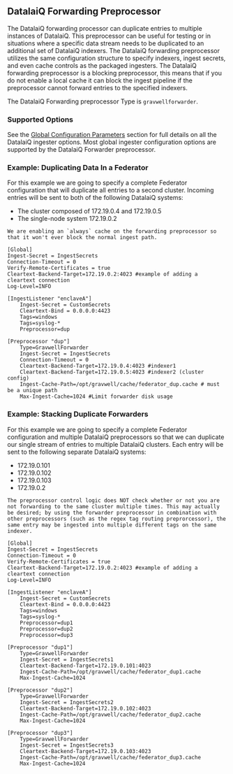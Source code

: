 ## DatalaiQ Forwarding Preprocessor

The DatalaiQ forwarding processor can duplicate entries to multiple instances of DatalaiQ.  This preprocessor can be useful for testing or in situations where a specific data stream needs to be duplicated to an additional set of DatalaiQ indexers.  The DatalaiQ forwarding preprocessor utilizes the same configuration structure to specify indexers, ingest secrets, and even cache controls as the packaged ingesters.  The DatalaiQ forwarding preprocessor is a blocking preprocessor, this means that if you do not enable a local cache it can block the ingest pipeline if the preprocessor cannot forward entries to the specified indexers.

The DatalaiQ Forwarding preprocessor Type is `gravwellforwarder`.

### Supported Options

See the [Global Configuration Parameters](ingesters_global_configuration_parameters) section for full details on all the DatalaiQ ingester options.  Most global ingester configuration options are supported by the DatalaiQ Forwarder preprocessor.

### Example: Duplicating Data In a Federator

For this example we are going to specify a complete Federator configuration that will duplicate all entries to a second cluster. Incoming entries will be sent to both of the following DatalaiQ systems:

* The cluster composed of 172.19.0.4 and 172.19.0.5
* The single-node system 172.19.0.2

```{note}
We are enabling an `always` cache on the forwarding preprocessor so that it won't ever block the normal ingest path.
```

```
[Global]
Ingest-Secret = IngestSecrets
Connection-Timeout = 0
Verify-Remote-Certificates = true
Cleartext-Backend-Target=172.19.0.2:4023 #example of adding a cleartext connection
Log-Level=INFO

[IngestListener "enclaveA"]
	Ingest-Secret = CustomSecrets
	Cleartext-Bind = 0.0.0.0:4423
	Tags=windows
	Tags=syslog-*
	Preprocessor=dup

[Preprocessor "dup"]
	Type=GravwellForwarder
	Ingest-Secret = IngestSecrets
	Connection-Timeout = 0
	Cleartext-Backend-Target=172.19.0.4:4023 #indexer1
	Cleartext-Backend-Target=172.19.0.5:4023 #indexer2 (cluster config)
	Ingest-Cache-Path=/opt/gravwell/cache/federator_dup.cache # must be a unique path
	Max-Ingest-Cache=1024 #Limit forwarder disk usage
```

### Example: Stacking Duplicate Forwarders

For this example we are going to specify a complete Federator configuration and multiple DatalaiQ preprocessors so that we can duplicate our single stream of entries to multiple DatalaiQ clusters. Each entry will be sent to the following separate DatalaiQ systems:

* 172.19.0.101
* 172.19.0.102
* 172.19.0.103
* 172.19.0.2

```{note}
The preprocessor control logic does NOT check whether or not you are not forwarding to the same cluster multiple times. This may actually be desired; by using the forwarder preprocessor in combination with other preprocessors (such as the regex tag routing preprorcessor), the same entry may be ingested into multiple different tags on the same indexer.
```

```
[Global]
Ingest-Secret = IngestSecrets
Connection-Timeout = 0
Verify-Remote-Certificates = true
Cleartext-Backend-Target=172.19.0.2:4023 #example of adding a cleartext connection
Log-Level=INFO

[IngestListener "enclaveA"]
	Ingest-Secret = CustomSecrets
	Cleartext-Bind = 0.0.0.0:4423
	Tags=windows
	Tags=syslog-*
	Preprocessor=dup1
	Preprocessor=dup2
	Preprocessor=dup3

[Preprocessor "dup1"]
	Type=GravwellForwarder
	Ingest-Secret = IngestSecrets1
	Cleartext-Backend-Target=172.19.0.101:4023
	Ingest-Cache-Path=/opt/gravwell/cache/federator_dup1.cache
	Max-Ingest-Cache=1024

[Preprocessor "dup2"]
	Type=GravwellForwarder
	Ingest-Secret = IngestSecrets2
	Cleartext-Backend-Target=172.19.0.102:4023
	Ingest-Cache-Path=/opt/gravwell/cache/federator_dup2.cache
	Max-Ingest-Cache=1024

[Preprocessor "dup3"]
	Type=GravwellForwarder
	Ingest-Secret = IngestSecrets3
	Cleartext-Backend-Target=172.19.0.103:4023
	Ingest-Cache-Path=/opt/gravwell/cache/federator_dup3.cache
	Max-Ingest-Cache=1024
```



